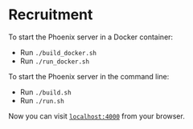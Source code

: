 # Recruitment

To start the Phoenix server in a Docker container:

  * Run `./build_docker.sh`
  * Run `./run_docker.sh`

To start the Phoenix server in the command line:

  * Run `./build.sh`
  * Run `./run.sh`

Now you can visit [`localhost:4000`](http://localhost:4000) from your browser.
